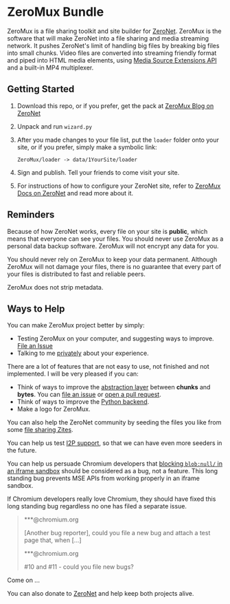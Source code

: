 # ZeroMux Bundle
ZeroMux is a file sharing toolkit and site builder for [ZeroNet](https://zeronet.io). ZeroMux is the software that will make ZeroNet into a file sharing and media streaming network. It pushes ZeroNet's limit of handling big files by breaking big files into small chunks. Video files are converted into streaming friendly format and piped into HTML media elements, using [Media Source Extensions API](https://developer.mozilla.org/en-US/docs/Web/API/Media_Source_Extensions_API) and a built-in MP4 multiplexer.

## Getting Started
1. Download this repo, or if you prefer, get the pack at [ZeroMux Blog on ZeroNet](http://127.0.0.1:43110/1CiDoBP8RiWziqiBGEd8tQMy66A6fmnw2V/big/bundle/)
2. Unpack and run `wizard.py`
3. After you made changes to your file list, put the `loader` folder onto your site, or if you prefer, simply make a symbolic link:

    `ZeroMux/loader -> data/1YourSite/loader`
4. Sign and publish. Tell your friends to come visit your site.
5. For instructions of how to configure your ZeroNet site, refer to [ZeroMux Docs on ZeroNet](http://127.0.0.1:43110/1CiDoBP8RiWziqiBGEd8tQMy66A6fmnw2V/big/docs/gentle-intro/) and read more about it.

## Reminders
Because of how ZeroNet works, every file on your site is **public**, which means that everyone can see your files. You should never use ZeroMux as a personal data backup software. ZeroMux will not encrypt any data for you.

You should never rely on ZeroMux to keep your data permanent. Although ZeroMux will not damage your files, there is no guarantee that every part of your files is distributed to fast and reliable peers.

ZeroMux does not strip metadata.

## Ways to Help
You can make ZeroMux project better by simply:
- Testing ZeroMux on your computer, and suggesting ways to improve. [File an Issue](https://github.com/MuxZeroNet/ZeroMux/issues)
- Talking to me [privately](http://127.0.0.1:43110/1CiDoBP8RiWziqiBGEd8tQMy66A6fmnw2V/big/docs/about/) about your experience.

There are a lot of features that are not easy to use, not finished and not implemented. I will be very pleased if you can:
- Think of ways to improve the [abstraction layer](https://github.com/MuxZeroNet/ZeroMux/loader/js/streamer) between **chunks** and **bytes**. You can [file an issue](https://github.com/MuxZeroNet/ZeroMux/issues) or [open a pull request](https://github.com/MuxZeroNet/ZeroMux/).
- Think of ways to improve the [Python backend](wizard.py).
- Make a logo for ZeroMux.

You can also help the ZeroNet community by seeding the files you like from some [file sharing Zites](http://127.0.0.1:43110/1CiDoBP8RiWziqiBGEd8tQMy66A6fmnw2V/big/docs/about/demos/).

You can help us test [I2P support](https://github.com/HelloZeroNet/ZeroNet/issues/45), so that we can have even more seeders in the future.

You can help us persuade Chromium developers that [blocking `blob:null/` in an iframe sandbox](https://bugs.chromium.org/p/chromium/issues/detail?id=379206) should be considered as a bug, not a feature. This long standing bug prevents MSE APIs from working properly in an iframe sandbox.

If Chromium developers really love Chromium, they should have fixed this long standing bug regardless no one has filed a separate issue.

> \*\*\*@chromium.org
>
> [Another bug reporter], could you file a new bug and attach a test page that, when [...]
>
> \*\*\*@chromium.org
>
> \#10 and \#11 - could you file new bugs?

Come on ...

You can also donate to [ZeroNet](https://github.com/HelloZeroNet/ZeroNet) and help keep both projects alive.
